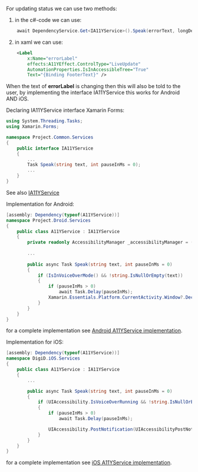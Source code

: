 For updating status we can use two methods:

1. in the c#-code we can use:

```c#
    await DependencyService.Get<IA11YService>().Speak(errorText, longDelay ? 6000 : 3000);
```
2. in xaml we can use:
```xml
    <Label
        x:Name="errorLabel"
        effects:A11YEffect.ControlType="LiveUpdate"
        AutomationProperties.IsInAccessibleTree="True"
        Text="{Binding FooterText}" />
```
When the text of **errorLabel** is changing then this will also be told to the user, by implementing the interface IA11YService this works for Android AND iOS.

Declaring IA11YService interface Xamarin Forms:

```c#
using System.Threading.Tasks;
using Xamarin.Forms;

namespace Project.Common.Services
{
    public interface IA11YService
    {
        ...
        Task Speak(string text, int pauseInMs = 0);
        ...
    }
}
```
See also [IA11YService](./A11YService.md)

Implementation for Android:
```c#
[assembly: Dependency(typeof(A11YService))]
namespace Project.Droid.Services
{
    public class A11YService : IA11YService
    {
        private readonly AccessibilityManager _accessibilityManager = (AccessibilityManager)Xamarin.Essentials.Platform.CurrentActivity.GetSystemService(Context.AccessibilityService);
        
        ...
        
        public async Task Speak(string text, int pauseInMs = 0)
        {
            if (IsInVoiceOverMode() && !string.IsNullOrEmpty(text))
            {
                if (pauseInMs > 0)
                    await Task.Delay(pauseInMs);
                Xamarin.Essentials.Platform.CurrentActivity.Window?.DecorView?.AnnounceForAccessibility(text.StripHtml());
            }
        }
    }
}
```
for a complete implementation see [Android A11YService implementation](./A11YService_Android.md).

Implementation for iOS:
```c#
[assembly: Dependency(typeof(A11YService))]
namespace DigiD.iOS.Services
{
    public class A11YService : IA11YService
    {
        ...

        public async Task Speak(string text, int pauseInMs = 0)
        {
            if (UIAccessibility.IsVoiceOverRunning && !string.IsNullOrEmpty(text))
            {
                if (pauseInMs > 0)
                    await Task.Delay(pauseInMs);

                UIAccessibility.PostNotification(UIAccessibilityPostNotification.Announcement, Foundation.NSObject.FromObject(text.StripHtml()));
            }
        }
    }
}
```
for a complete implementation see [iOS A11YService implementation](./A11YService_iOS.md).
